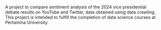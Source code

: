 A project to compare sentiment analysis of the 2024 vice presidential debate results on YouTube and Twitter, data obtained using data crawling. This project is intended to fulfill the completion of data science courses at Pertamina University.

